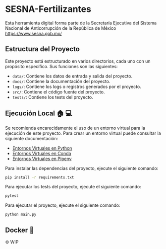 # SESNA-Fertilizantes

Esta herramienta digital forma parte de la Secretaría Ejecutiva del Sistema Nacional de Anticorrupción de la República de México https://www.sesna.gob.mx/
## Estructura del Proyecto

Este proyecto está estructurado en varios directorios, cada uno con un propósito específico.
Sus funciones son las siguientes:
- `data/`: Contiene los datos de entrada y salida del proyecto.
- `docs/`: Contiene la documentación del proyecto.
- `logs/`: Contiene los logs o registros generados por el proyecto.
- `src/`: Contiene el código fuente del proyecto.
- `tests/`: Contiene los tests del proyecto.

## Ejecución Local :house: :computer:
Se recomienda encarecidamente el uso de un entorno virtual para la ejecución de este proyecto.
Para crear un entorno virtual puede consultar la siguiente documentación:
- [Entornos Virtuales en Python](https://docs.python.org/3/library/venv.html)
- [Entornos Virtuales en Conda](https://docs.conda.io/projects/conda/en/latest/user-guide/tasks/manage-environments.html)
- [Entornos Virtuales en Pipenv](https://pipenv-es.readthedocs.io/es/stable/basics.html)

Para instalar las dependencias del proyecto, ejecute el siguiente comando:
```bash
pip install -r requirements.txt
```
Para ejecutar los tests del proyecto, ejecute el siguiente comando:
```bash
pytest
```
Para ejecutar el proyecto, ejecute el siguiente comando:
```bash
python main.py
```
## Docker :whale:
:gear: WIP